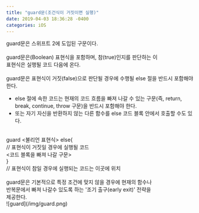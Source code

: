 ```yaml
---
title: "guard문(조건식이 거짓이면 실행)"
date: 2019-04-03 18:36:28 -0400
categories: iOS
---
```

guard문은 스위프트 2에 도입된 구문이다.
<br>
<br>
guard문은(Boolean) 표현식을 포함하며, 참(true)인지를 판단하는 이
<br>
표현식은 실행될 코드 다음에 온다.
<br>
<br>
guard문은 표현식이 거짓(false)으로 판단될 경우에 수행될 else 절을 반드시 포함해야 한다.
<br>
- else 절에 속한 코드는 현재의 코드 흐름을 빠져 나갈 수 있는 구문(즉, return, break, continue, throw 구문)을 반드시 포함해야 한다.
- 또는 자기 자신을 반환하지 않는 다른 함수를 else 코드 블록 안에서 호출할 수도 있다.<br>
<br>
guard <불리언 표현식> else{
<br>
// 표현식이 거짓일 경우에 실행될 코드
<br>
<코드 블록을 빠져 나갈 구문>
<br>
}
<br>
// 표현식이 참일 경우에 실행되는 코드는 이곳에 위치
<br>
<br>
guard문은 기본적으로 특정 조건에 맞지 않을 경우에 현재의 함수나
<br>
반복문에서 빠져 나갈수 있도록 하는 '조기 출구(early exit)' 전략을
<br>
제공한다.
<br>
![guard](/img/guard.png)
